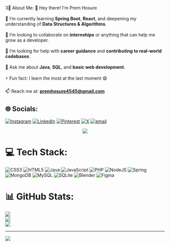 3💫 About Me:
👋 Hey there! I'm Prem Hosure  <br><br>🌱 I’m currently learning **Spring Boot**, **React**, and deepening my understanding of **Data Structures & Algorithms**.  <br><br>👯 I’m looking to collaborate on **internships** or anything that can help me grow as a developer.  <br><br>🤝 I’m looking for help with **career guidance** and **contributing to real-world codebases**.  <br><br>💬 Ask me about **Java**, **SQL**, and **basic web development**.  <br><br>⚡ Fun fact: I learn the most at the last moment 😄  <br><br>📫 Reach me at: **premhosure4545@gmail.com**<br>


## 🌐 Socials:
[![Instagram](https://img.shields.io/badge/Instagram-%23E4405F.svg?logo=Instagram&logoColor=white)](https://instagram.com/prem_hosure) [![LinkedIn](https://img.shields.io/badge/LinkedIn-%230077B5.svg?logo=linkedin&logoColor=white)](https://linkedin.com/in/prem-hosure) [![Pinterest](https://img.shields.io/badge/Pinterest-%23E60023.svg?logo=Pinterest&logoColor=white)](https://pinterest.com/PremHosure45) [![X](https://img.shields.io/badge/X-black.svg?logo=X&logoColor=white)](https://x.com/@PremHosure) [![email](https://img.shields.io/badge/Email-D14836?logo=gmail&logoColor=white)](mailto:premhosure4545@gmail.com)

<div align="center">
  <img src="https://capsule-render.vercel.app/api?type=rect&color=gradient&text=🚀Boot-%20up%20Style&fontAlign=50&fontSize=30&height=100" />
</div>

# 💻 Tech Stack:
![CSS3](https://img.shields.io/badge/css3-%231572B6.svg?style=for-the-badge&logo=css3&logoColor=white) ![HTML5](https://img.shields.io/badge/html5-%23E34F26.svg?style=for-the-badge&logo=html5&logoColor=white) ![Java](https://img.shields.io/badge/java-%23ED8B00.svg?style=for-the-badge&logo=openjdk&logoColor=white) ![JavaScript](https://img.shields.io/badge/javascript-%23323330.svg?style=for-the-badge&logo=javascript&logoColor=%23F7DF1E) ![PHP](https://img.shields.io/badge/php-%23777BB4.svg?style=for-the-badge&logo=php&logoColor=white) ![NodeJS](https://img.shields.io/badge/node.js-6DA55F?style=for-the-badge&logo=node.js&logoColor=white) ![Spring](https://img.shields.io/badge/spring-%236DB33F.svg?style=for-the-badge&logo=spring&logoColor=white) ![MongoDB](https://img.shields.io/badge/MongoDB-%234ea94b.svg?style=for-the-badge&logo=mongodb&logoColor=white) ![MySQL](https://img.shields.io/badge/mysql-4479A1.svg?style=for-the-badge&logo=mysql&logoColor=white) ![SQLite](https://img.shields.io/badge/sqlite-%2307405e.svg?style=for-the-badge&logo=sqlite&logoColor=white) ![Blender](https://img.shields.io/badge/blender-%23F5792A.svg?style=for-the-badge&logo=blender&logoColor=white) ![Figma](https://img.shields.io/badge/figma-%23F24E1E.svg?style=for-the-badge&logo=figma&logoColor=white)

# 📊 GitHub Stats:
![](https://github-readme-stats.vercel.app/api?username=premhosure&theme=aura_dark&hide_border=false&include_all_commits=false&count_private=false)<br/>
![](https://nirzak-streak-stats.vercel.app/?user=premhosure&theme=aura_dark&hide_border=false)<br/>
![](https://github-readme-stats.vercel.app/api/top-langs/?username=premhosure&theme=aura_dark&hide_border=false&include_all_commits=false&count_private=false&layout=compact)

---
[![](https://visitcount.itsvg.in/api?id=premhosure&icon=0&color=0)](https://visitcount.itsvg.in)

<!-- Proudly created with GPRM ( https://gprm.itsvg.in ) -->

